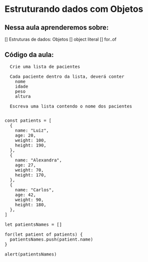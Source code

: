 # Estruturando dados com Objetos

## Nessa aula aprenderemos sobre:

[] Estruturas de dados: Objetos
[] object literal
[] for..of

## Código da aula:

<pre>
  Crie uma lista de pacientes

  Cada paciente dentro da lista, deverá conter
    nome
    idade
    peso
    altura

  Escreva uma lista contendo o nome dos pacientes
  </pre>

<pre>
const patients = [
  {
    name: "Luiz",
    age: 20,
    weight: 100,
    height: 190,
  },
  {
    name: "Alexandra",
    age: 27,
    weight: 70,
    height: 170,
  },
  {
    name: "Carlos",
    age: 42,
    weight: 90,
    height: 180,
  },
]

let patientsNames = []

for(let patient of patients) {
  patientsNames.push(patient.name)
}

alert(patientsNames)
</pre>
